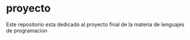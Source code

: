 # proyecto
Este repositorio esta dedicado al proyecto final de la materia de lenguajes de programacion 
